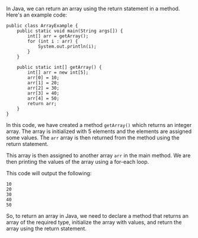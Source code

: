 In Java, we can return an array using the return statement in a method. Here's an example code:

```
public class ArrayExample {
    public static void main(String args[]) {
        int[] arr = getArray();
        for (int i : arr) {
            System.out.println(i);
        }
    }

    public static int[] getArray() {
        int[] arr = new int[5];
        arr[0] = 10;
        arr[1] = 20;
        arr[2] = 30;
        arr[3] = 40;
        arr[4] = 50;
        return arr;
    }
}
```

In this code, we have created a method `getArray()` which returns an integer array. The array is initialized with 5 elements and the elements are assigned some values. The `arr` array is then returned from the method using the return statement.

This array is then assigned to another array `arr` in the main method. We are then printing the values of the array using a for-each loop.

This code will output the following:

```
10
20
30
40
50
```

So, to return an array in Java, we need to declare a method that returns an array of the required type, initialize the array with values, and return the array using the return statement.